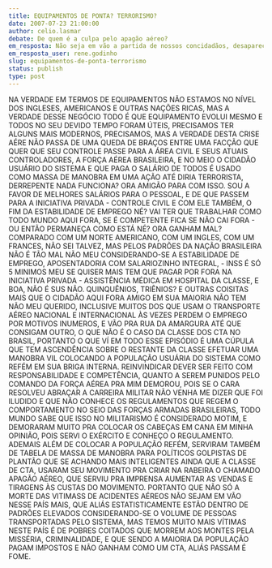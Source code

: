 ```yaml
---
title: EQUIPAMENTOS DE PONTA? TERRORISMO?
date: 2007-07-23 21:00:00
author: celio.lasmar
debate: De quem é a culpa pelo apagão aéreo?
em_resposta: Não seja em vão a partida de nossos concidadãos, desaparecidos nos últimos desastres aéreos.
em_resposta_user: rene.godinho
slug: equipamentos-de-ponta-terrorismo
status: publish 
type: post
---
```


NA VERDADE EM TERMOS DE EQUIPAMENTOS NÃO ESTAMOS NO NÍVEL DOS INGLESES, AMERICANOS E OUTRAS NAÇÕES RICAS, MAS A VERDADE DESSE NEGÓCIO TODO É QUE EQUIPAMENTO EVOLUI MESMO E TODOS NO SEU DEVIDO TEMPO FORAM ÚTEIS, PRECISAMOS TER ALGUNS MAIS MODERNOS, PRECISAMOS, MAS A VERDADE DESTA CRISE AÉRE NÃO PASSA DE UMA QUEDA DE BRAÇOS ENTRE UMA FACÇÃO QUE QUER QUE SEU CONTROLE PASSE PARA A ÁREA CIVIL E SEUS ATUAIS CONTROLADORES, A FORÇA AÉREA BRASILEIRA, E NO MEIO O CIDADÃO USUÁRIO DO SISTEMA E QUE PAGA O SALÁRIO DE TODOS É USADO COMO MASSA DE MANOBRA EM UMA AÇÃO ATÉ DIRIA TERRORISTA, DERREPENTE NADA FUNCIONA? ORA AMIGÃO PARA COM ISSO. SOU A FAVOR DE MELHORES SALÁRIOS PARA O PESSOAL, E DE QUE PASSEM PARA A INICIATIVA PRIVADA - CONTROLE CIVIL E COM ELE TAMBÉM, O FIM DA ESTABILIDADE DE EMPREGO NÉ? VAI TER QUE TRABALHAR COMO TODO MUNDO AQUI FORA, SE É COMPETENTE FICA SE NÃO CAI FORA - OU ENTÃO PERMANEÇA COMO ESTÁ NÉ? ORA GANHAM MAL? COMPARADO COM UM NORTE AMERICANO, COM UM INGLES, COM UM FRANCES, NÃO SEI TALVEZ, MAS PELOS PADRÕES DA NAÇÃO BRASILEIRA NÃO É TÃO MAL NÃO MEU CONSIDERANDO-SE A ESTABILIDADE DE EMPREGO, APOSENTADORIA COM SALARIOZINHO INTEGRAL, - INSS É SÓ 5 MINIMOS MEU SE QUISER MAIS TEM QUE PAGAR POR FORA NA INICIATIVA PRIVADA - ASSISTÊNCIA MÉDICA EM HOSPITAL DA CLASSE, E BOA, NÃO É SUS NÃO. QUINQUÊNIOS, TRIÊNIOS? E OUTRAS COISITAS MAIS QUE O CIDADÃO AQUI FORA AMIGO EM SUA MAIORIA NÃO TEM NÃO MEU QUERIDO, INCLUSIVE MUITOS DOS QUE USAM O TRANSPORTE AÉREO NACIONAL E INTERNACIONAL ÀS VEZES PERDEM O EMPREGO POR MOTIVOS INUMEROS, E VÃO PRA RUA DA AMARGURA ATÉ QUE CONSIGAM OUTRO, O QUE NÃO É O CASO DA CLASSE DOS CTA NO BRASIL, PORTANTO O QUE VÍ EM TODO ESSE EPISÓDIO É UMA CÚPULA QUE TEM ASCENDÊNCIA SOBRE O RESTANTE DA CLASSE EFETUAR UMA MANOBRA VIL COLOCANDO A POPULAÇÃO USUÁRIA DO SISTEMA COMO REFÉM EM SUA BRIGA INTERNA. REINVINDICAR DEVER SER FEITO COM RESPONSABILIDADE E COMPETÊNCIA, QUANTO A SEREM PUNIDOS PELO COMANDO DA FORÇA AÉREA PRA MIM DEMOROU, POIS SE O CARA RESOLVEU ABRAÇAR A CARREIRA MILITAR NÃO VENHA ME DIZER QUE FOI ILUDIDO E QUE NÃO CONHECE OS REGULAMENTOS QUE REGEM O COMPORTAMENTO NO SEIO DAS FORÇAS ARMADAS BRASILEIRAS, TODO MUNDO SABE QUE ISSO NO MILITARISMO É CONSIDERADO MOTIM, E DEMORARAM MUITO PRA COLOCAR OS CABEÇAS EM CANA EM MINHA OPINIÃO, POIS SERVI O EXÉRCITO E CONHEÇO O REGULAMENTO. ADEMAIS ALÉM DE COLOCAR A POPULAÇÃO REFÉM, SERVIRAM TAMBÉM DE TABELA DE MASSA DE MANOBRA PARA POLÍTICOS GOLPISTAS DE PLANTÃO QUE SE ACHANDO MAIS INTELIGENTES AINDA QUE A CLASSE DE CTA, USARAM SEU MOVIMENTO PRA CRIAR NA RABEIRA O CHAMADO APAGÃO AÉREO, QUE SERVIU PRA IMPRENSA AUMENTAR AS VENDAS E TIRAGENS ÀS CUSTAS DO MOVIMENTO. PORTANTO QUE NÃO SÓ A MORTE DAS VITIMASS DE ACIDENTES AÉREOS NÃO SEJAM EM VÃO NESSE PAÍS MAIS, QUE ALIÁS ESTATISTICAMENTE ESTÃO DENTRO DE PADRÕES ELEVADOS CONSIDERANDO-SE O VOLUME DE PESSOAS TRANSPORTADAS PELO SISTEMA, MAS TEMOS MUITO MAIS VÍTIMAS NESTE PAÍS É DE POBRES COITADOS QUE MORREM AOS MONTES PELA MISSÉRIA, CRIMINALIDADE, E QUE SENDO A MAIORIA DA POPULAÇÃO PAGAM IMPOSTOS E NÃO GANHAM COMO UM CTA, ALIÁS PASSAM É FOME.
